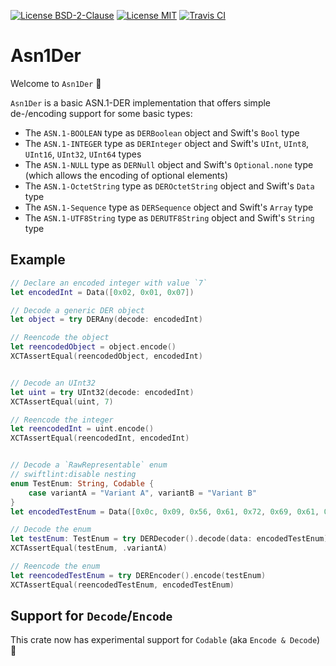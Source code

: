 [![License BSD-2-Clause](https://img.shields.io/badge/License-BSD--2--Clause-blue.svg)](https://opensource.org/licenses/BSD-2-Clause)
[![License MIT](https://img.shields.io/badge/License-MIT-blue.svg)](https://opensource.org/licenses/MIT)
[![Travis CI](https://travis-ci.org/KizzyCode/asn1der-Swift.svg?branch=master)](https://travis-ci.org/KizzyCode/asn1der-swift)

# Asn1Der

Welcome to `Asn1Der` 🎉

`Asn1Der` is a basic ASN.1-DER implementation that offers simple de-/encoding support for some basic types:
 - The `ASN.1-BOOLEAN` type as `DERBoolean` object and Swift's `Bool` type
 - The `ASN.1-INTEGER` type as `DERInteger` object and Swift's `UInt`, `UInt8`, `UInt16`, `UInt32`, `UInt64` types
 - The `ASN.1-NULL` type as `DERNull` object and Swift's `Optional.none` type (which allows the encoding of optional elements)
 - The `ASN.1-OctetString` type as `DEROctetString` object and Swift's `Data` type
 - The `ASN.1-Sequence` type as `DERSequence` object and Swift's `Array` type
 - The `ASN.1-UTF8String` type as `DERUTF8String` object and Swift's `String` type


## Example

```swift
// Declare an encoded integer with value `7`
let encodedInt = Data([0x02, 0x01, 0x07])

// Decode a generic DER object
let object = try DERAny(decode: encodedInt)

// Reencode the object
let reencodedObject = object.encode()
XCTAssertEqual(reencodedObject, encodedInt)


// Decode an UInt32
let uint = try UInt32(decode: encodedInt)
XCTAssertEqual(uint, 7)

// Reencode the integer
let reencodedInt = uint.encode()
XCTAssertEqual(reencodedInt, encodedInt)


// Decode a `RawRepresentable` enum
// swiftlint:disable nesting
enum TestEnum: String, Codable {
    case variantA = "Variant A", variantB = "Variant B"
}
let encodedTestEnum = Data([0x0c, 0x09, 0x56, 0x61, 0x72, 0x69, 0x61, 0x6E, 0x74, 0x20, 0x41])

// Decode the enum
let testEnum: TestEnum = try DERDecoder().decode(data: encodedTestEnum)
XCTAssertEqual(testEnum, .variantA)

// Reencode the enum
let reencodedTestEnum = try DEREncoder().encode(testEnum)
XCTAssertEqual(reencodedTestEnum, encodedTestEnum)
```


## Support for `Decode`/`Encode`
This crate now has experimental support for `Codable` (aka `Encode & Decode`) 🥳
